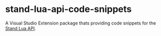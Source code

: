 # stand-lua-api-code-snippets
A Visual Studio Extension package thats providing code snippets for the [Stand Lua API](https://stand.gg/help/lua-api-documentation).
